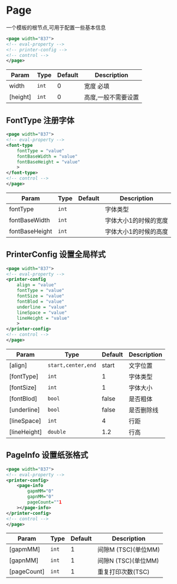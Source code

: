 # Page
一个模板的根节点,可用于配置一些基本信息
``` xml 
<page width="837">
<!-- eval-property -->
<!-- printer-config -->
<!-- control -->
</page>
```

| Param | Type | Default | Description |
| --- | --- | --- | --- |
| width | <code>int</code> | 0 | 宽度 必填 |
| [height] | <code>int</code> | 0 | 高度,一般不需要设置 |

## FontType 注册字体
``` xml
<page width="837">
<!-- eval-property -->
<font-type
    fontType = "value"
    fontBaseWidth = "value"
    fontBaseHeight = "value"
    >
</font-type>
<!-- control -->
</page>
```

| Param | Type | Default | Description |
| --- | --- | --- | --- |
| fontType | <code>int</code> |  | 字体类型 |
| fontBaseWidth | <code>int</code> |  | 字体大小1的时候的宽度
| fontBaseHeight | <code>int</code> |  | 字体大小1的时候的高度


## PrinterConfig 设置全局样式
``` xml
<page width="837">
<!-- eval-property -->
<printer-config
    align = "value"
    fontType = "value"
    fontSize = "value"
    fontBlod = "value"
    underline = "value"
    lineSpace = "value"
    lineHeight = "value"
    >
</printer-config>
<!-- control -->
</page>
```

| Param | Type | Default | Description |
| --- | --- | --- | --- |
| [align] | <code>start,center,end</code> | start | 文字位置 |
| [fontType] | <code>int</code> | 1 | 字体类型 |
| [fontSize] | <code>int</code> | 1 | 字体大小 |
| [fontBlod] | <code>bool</code> | false | 是否粗体 |
| [underline] | <code>bool</code> | false | 是否删除线 |
| [lineSpace] | <code>int</code> | 4| 行距 |
| [lineHeight] | <code>double</code> | 1.2 | 行高 |

## PageInfo 设置纸张格式
``` xml
<page width="837">
<!-- eval-property -->
<printer-config>
    <page-info
        gapmMM="0"
        gapnMM="0"
        pageCount=""1
    ></page-info>
</printer-config>
<!-- control -->
</page>
```

| Param | Type | Default | Description |
| --- | --- | --- | --- |
| [gapmMM] | <code>int</code> | 1 | 间隙M (TSC)(单位MM) |
| [gapnMM] | <code>int</code> | 1 | 间隙N (TSC)(单位MM) |
| [pageCount] | <code>int</code> | 1 | 重复打印次数(TSC) |
